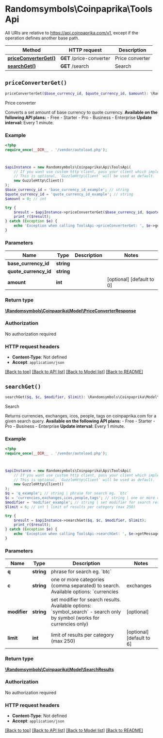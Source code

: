 # Randomsymbols\Coinpaprika\ToolsApi

All URIs are relative to https://api.coinpaprika.com/v1, except if the operation defines another base path.

| Method | HTTP request | Description |
| ------------- | ------------- | ------------- |
| [**priceConverterGet()**](ToolsApi.md#priceConverterGet) | **GET** /price-converter | Price converter |
| [**searchGet()**](ToolsApi.md#searchGet) | **GET** /search | Search |


## `priceConverterGet()`

```php
priceConverterGet($base_currency_id, $quote_currency_id, $amount): \Randomsymbols\Coinpaprika\Model\PriceConverterResponse
```

Price converter

Converts a set amount of base currency to quote currency.  **Available on the following API plans:** - Free - Starter - Pro - Business - Enterprise  **Update interval:** Every 1 minute.

### Example

```php
<?php
require_once(__DIR__ . '/vendor/autoload.php');



$apiInstance = new Randomsymbols\Coinpaprika\Api\ToolsApi(
    // If you want use custom http client, pass your client which implements `GuzzleHttp\ClientInterface`.
    // This is optional, `GuzzleHttp\Client` will be used as default.
    new GuzzleHttp\Client()
);
$base_currency_id = 'base_currency_id_example'; // string
$quote_currency_id = 'quote_currency_id_example'; // string
$amount = 0; // int

try {
    $result = $apiInstance->priceConverterGet($base_currency_id, $quote_currency_id, $amount);
    print_r($result);
} catch (Exception $e) {
    echo 'Exception when calling ToolsApi->priceConverterGet: ', $e->getMessage(), PHP_EOL;
}
```

### Parameters

| Name | Type | Description  | Notes |
| ------------- | ------------- | ------------- | ------------- |
| **base_currency_id** | **string**|  | |
| **quote_currency_id** | **string**|  | |
| **amount** | **int**|  | [optional] [default to 0] |

### Return type

[**\Randomsymbols\Coinpaprika\Model\PriceConverterResponse**](../Model/PriceConverterResponse.md)

### Authorization

No authorization required

### HTTP request headers

- **Content-Type**: Not defined
- **Accept**: `application/json`

[[Back to top]](#) [[Back to API list]](../../README.md#endpoints)
[[Back to Model list]](../../README.md#models)
[[Back to README]](../../README.md)

## `searchGet()`

```php
searchGet($q, $c, $modifier, $limit): \Randomsymbols\Coinpaprika\Model\SearchResults
```

Search

Returns currencies, exchanges, icos, people, tags on coinpaprika.com for a given search query.  **Available on the following API plans:** - Free - Starter - Pro - Business - Enterprise  **Update interval:** Every 1 minute.

### Example

```php
<?php
require_once(__DIR__ . '/vendor/autoload.php');



$apiInstance = new Randomsymbols\Coinpaprika\Api\ToolsApi(
    // If you want use custom http client, pass your client which implements `GuzzleHttp\ClientInterface`.
    // This is optional, `GuzzleHttp\Client` will be used as default.
    new GuzzleHttp\Client()
);
$q = 'q_example'; // string | phrase for search eg. `btc`
$c = 'currencies,exchanges,icos,people,tags'; // string | one or more categories (comma separated) to search. Available options: `currencies|exchanges|icos|people|tags`
$modifier = 'modifier_example'; // string | set modifier for search results. Available options: `symbol_search` - search only by symbol (works for currencies only)
$limit = 6; // int | limit of results per category (max 250)

try {
    $result = $apiInstance->searchGet($q, $c, $modifier, $limit);
    print_r($result);
} catch (Exception $e) {
    echo 'Exception when calling ToolsApi->searchGet: ', $e->getMessage(), PHP_EOL;
}
```

### Parameters

| Name | Type | Description  | Notes |
| ------------- | ------------- | ------------- | ------------- |
| **q** | **string**| phrase for search eg. &#x60;btc&#x60; | |
| **c** | **string**| one or more categories (comma separated) to search. Available options: &#x60;currencies|exchanges|icos|people|tags&#x60; | [optional] [default to &#39;currencies,exchanges,icos,people,tags&#39;] |
| **modifier** | **string**| set modifier for search results. Available options: &#x60;symbol_search&#x60; - search only by symbol (works for currencies only) | [optional] |
| **limit** | **int**| limit of results per category (max 250) | [optional] [default to 6] |

### Return type

[**\Randomsymbols\Coinpaprika\Model\SearchResults**](../Model/SearchResults.md)

### Authorization

No authorization required

### HTTP request headers

- **Content-Type**: Not defined
- **Accept**: `application/json`

[[Back to top]](#) [[Back to API list]](../../README.md#endpoints)
[[Back to Model list]](../../README.md#models)
[[Back to README]](../../README.md)
